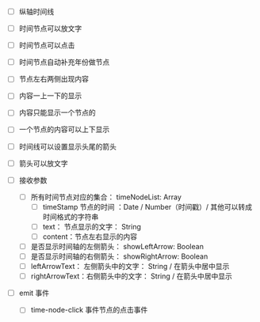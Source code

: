 - [ ] 纵轴时间线
- [ ] 时间节点可以放文字
- [ ] 时间节点可以点击
- [ ] 时间节点自动补充年份做节点
- [ ] 节点左右两侧出现内容
- [ ] 内容一上一下的显示
- [ ] 内容只能显示一个节点的
- [ ] 一个节点的内容可以上下显示
- [ ] 时间线可以设置显示头尾的箭头
- [ ] 箭头可以放文字



- [ ] 接收参数
  - [ ] 所有时间节点对应的集合： timeNodeList: Array
    - [ ] timeStamp 节点的时间 ：Date / Number（时间戳）/ 其他可以转成时间格式的字符串
    - [ ] text： 节点显示的文字： String
    - [ ] content：节点左右显示的内容
  - [ ] 是否显示时间轴的左侧箭头： showLeftArrow: Boolean
  - [ ] 是否显示时间轴的右侧箭头： showRightArrow: Boolean
  - [ ] leftArrowText： 左侧箭头中的文字： String / 在箭头中居中显示
  - [ ] rightArrowText：右侧箭头中的文字： String / 在箭头中居中显示
- [ ] emit 事件
  - [ ] time-node-click 事件节点的点击事件